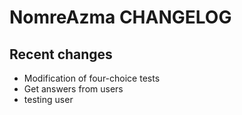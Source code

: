 # NomreAzma CHANGELOG

## Recent changes

* Modification of four-choice tests
* Get answers from users
* testing user
